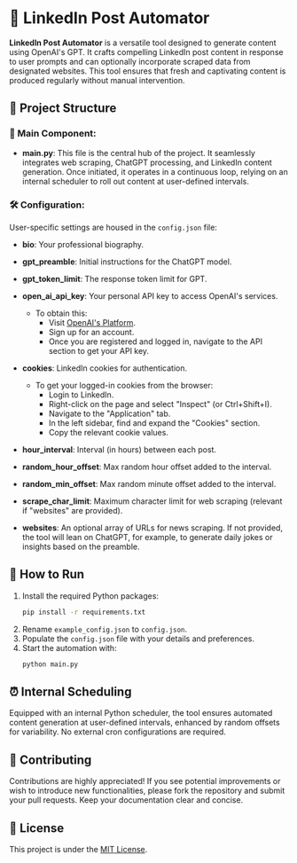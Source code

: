   # 🤖 LinkedIn Post Automator

**LinkedIn Post Automator** is a versatile tool designed to generate content using OpenAI's GPT. It crafts compelling LinkedIn post content in response to user prompts and can optionally incorporate scraped data from designated websites. This tool ensures that fresh and captivating content is produced regularly without manual intervention.

## 📁 Project Structure

### 🚀 Main Component:
- **main.py**: This file is the central hub of the project. It seamlessly integrates web scraping, ChatGPT processing, and LinkedIn content generation. Once initiated, it operates in a continuous loop, relying on an internal scheduler to roll out content at user-defined intervals.

### 🛠 Configuration:
User-specific settings are housed in the `config.json` file:

- **bio**: Your professional biography.
- **gpt_preamble**: Initial instructions for the ChatGPT model.
- **gpt_token_limit**: The response token limit for GPT.
- **open_ai_api_key**: Your personal API key to access OpenAI's services.
  - To obtain this:
    - Visit [OpenAI's Platform](https://platform.openai.com/signup).
    - Sign up for an account.
    - Once you are registered and logged in, navigate to the API section to get your API key.

- **cookies**: LinkedIn cookies for authentication.
  - To get your logged-in cookies from the browser:
    - Login to LinkedIn.
    - Right-click on the page and select "Inspect" (or Ctrl+Shift+I).
    - Navigate to the "Application" tab.
    - In the left sidebar, find and expand the "Cookies" section.
    - Copy the relevant cookie values.

- **hour_interval**: Interval (in hours) between each post.
- **random_hour_offset**: Max random hour offset added to the interval.
- **random_min_offset**: Max random minute offset added to the interval.
- **scrape_char_limit**: Maximum character limit for web scraping (relevant if "websites" are provided).
- **websites**: An optional array of URLs for news scraping. If not provided, the tool will lean on ChatGPT, for example, to generate daily jokes or insights based on the preamble.

## 🚀 How to Run

1. Install the required Python packages:
    ```bash
    pip install -r requirements.txt
    ```
2. Rename `example_config.json` to `config.json`.
3. Populate the `config.json` file with your details and preferences.
4. Start the automation with:
    ```bash
    python main.py
    ```

## ⏰ Internal Scheduling
Equipped with an internal Python scheduler, the tool ensures automated content generation at user-defined intervals, enhanced by random offsets for variability. No external cron configurations are required.

## 🤝 Contributing

Contributions are highly appreciated! If you see potential improvements or wish to introduce new functionalities, please fork the repository and submit your pull requests. Keep your documentation clear and concise.

## 📜 License

This project is under the [MIT License](LICENSE.md).
